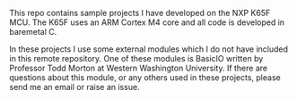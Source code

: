 This repo contains sample projects I have developed on the NXP K65F MCU.
The K65F uses an ARM Cortex M4 core and all code is developed in baremetal C.

In these projects I use some external modules which I do not have included in
this remote repository.  One of these modules is BasicIO written by Professor Todd Morton
at Western Washington University.  If there are questions about this module, or any others 
used in these projects, please send me an email or raise an issue.
